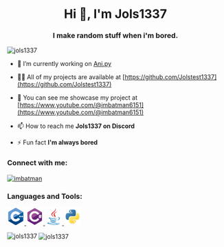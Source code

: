 <h1 align="center">Hi 👋, I'm Jols1337</h1>
<h3 align="center">I make random stuff when i'm bored.</h3>

<p align="left"> <img src="https://komarev.com/ghpvc/?username=jols1337&label=Profile%20views&color=0e75b6&style=flat" alt="jols1337" /> </p>

- 🔭 I’m currently working on [Ani.py](https://github.com/Jolstest1337/Ani.Py)

- 👨‍💻 All of my projects are available at [https://github.com/Jolstest1337](https://github.com/Jolstest1337)

- 🎥 You can see me showcase my project at [https://www.youtube.com/@imbatman6151](https://www.youtube.com/@imbatman6151)

- 📫 How to reach me **Jols1337 on Discord**

- ⚡ Fun fact **I'm always bored**

<h3 align="left">Connect with me:</h3>
<p align="left">
<a href="https://www.youtube.com/c/imbatman" target="blank"><img align="center" src="https://raw.githubusercontent.com/rahuldkjain/github-profile-readme-generator/master/src/images/icons/Social/youtube.svg" alt="imbatman" height="30" width="40" /></a>
</p>

<h3 align="left">Languages and Tools:</h3>
<p align="left"> <a href="https://www.w3schools.com/cpp/" target="_blank" rel="noreferrer"> <img src="https://raw.githubusercontent.com/devicons/devicon/master/icons/cplusplus/cplusplus-original.svg" alt="cplusplus" width="40" height="40"/> </a> <a href="https://www.w3schools.com/cs/" target="_blank" rel="noreferrer"> <img src="https://raw.githubusercontent.com/devicons/devicon/master/icons/csharp/csharp-original.svg" alt="csharp" width="40" height="40"/> </a> <a href="https://www.java.com" target="_blank" rel="noreferrer"> <img src="https://raw.githubusercontent.com/devicons/devicon/master/icons/java/java-original.svg" alt="java" width="40" height="40"/> </a> <a href="https://www.python.org" target="_blank" rel="noreferrer"> <img src="https://raw.githubusercontent.com/devicons/devicon/master/icons/python/python-original.svg" alt="python" width="40" height="40"/> </a> </p>

<p><img align="left" src="https://github-readme-stats.vercel.app/api/top-langs?username=jols1337&show_icons=true&locale=en&layout=compact" alt="jols1337" /></p>

<p>&nbsp;<img align="center" src="https://github-readme-stats.vercel.app/api?username=jols1337&show_icons=true&locale=en" alt="jols1337" /></p>
